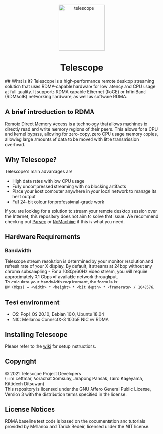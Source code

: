 <p align="center">
  <img width=150 src="https://i.ibb.co/YZ7w1Dw/telescope.png" alt="telescope" align='center'>
</p>
<h1 align='center'>Telescope</h1>
## What is it?
Telescope is a high-performance remote desktop streaming solution that uses RDMA-capable hardware for low latency and CPU usage at full quality.  
It supports RDMA capable Ethernet (RoCE) or InfiniBand (RDMAoIB) networking hardware, as well as software RDMA.

## A brief introduction to RDMA
Remote Direct Memory Access is a technology that allows machines to directly read 
and write memory regions of their peers. This allows for a CPU and kernel bypass, allowing
for zero-copy, zero CPU usage memory copies, allowing large amounts of data to be moved with little
transmission overhead.

## Why Telescope?
Telescope's main advantages are
- High data rates with low CPU usage
- Fully uncompressed streaming with no blocking artifacts
- Place your host computer anywhere in your local network to manage its heat output
- Full 24-bit colour for professional-grade work

If you are looking for a solution to stream your remote desktop session over the Internet, this repository does not aim to solve that issue.
We recommend checking out [Parsec](https://parsec.app/) or [NoMachine](https://nomachine.com) if this is what you need.

## Hardware Requirements

### Bandwidth
Telescope stream resolution is determined by your monitor resolution and refresh rate of your X display.
By default, it streams at 24bpp without any chroma subsampling - For a 1080p/60Hz video stream, you will require approximately 3.1 Gbps of available network throughput.  
To calculate your bandwidth requirement, the formula is:  
`BW (Mbps) = <width> * <height> * <bit depth> * <framerate> / 1048576`.

## Test environment
- OS: Pop!\_OS 20.10, Debian 10.0, Ubuntu 18.04
- NIC: Mellanox ConnectX-3 10GbE NIC w/ RDMA

## Installing Telescope

Please refer to the [wiki](https://github.com/beanfacts/telescope/wiki) for setup instructions.

## Copyright
&copy; 2021 Telescope Project Developers  
(Tim Dettmar, Vorachat Somsuay, Jirapong Pansak, Tairo Kageyama, Kittidech Ditsuwan)  
This repository is licensed under the GNU Affero General Public License, Version 3
with the distribution terms specified in the license.

## License Notices
RDMA baseline test code is based on the documentation and tutorials provided by Mellanox and Tarick Bedeir, licensed under the MIT license.

